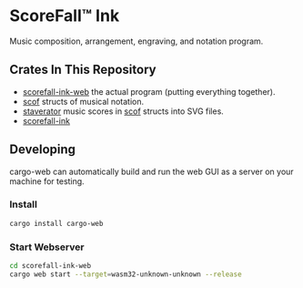 # ScoreFall™ Ink
Music composition, arrangement, engraving, and notation program.

## Crates In This Repository
- [scorefall-ink-web](https://github.com/scorefall/scorefall-ink/tree/master/sfink-web)
  the actual program (putting everything together).
- [scof](https://github.com/scorefall/scorefall-ink/tree/master/scof)
  structs of musical notation.
- [staverator](https://github.com/scorefall/scorefall-ink/tree/master/staverator) music scores in [scof](https://github.com/scorefall/scorefall-ink/tree/master/scof) structs into SVG files.
- [scorefall-ink](https://github.com/scorefall/scorefall-ink/tree/master/scorefall-ink)

## Developing
cargo-web can automatically build and run the web GUI as a server on
your machine for testing.

### Install
```bash
cargo install cargo-web
```

### Start Webserver
```bash
cd scorefall-ink-web
cargo web start --target=wasm32-unknown-unknown --release
```
